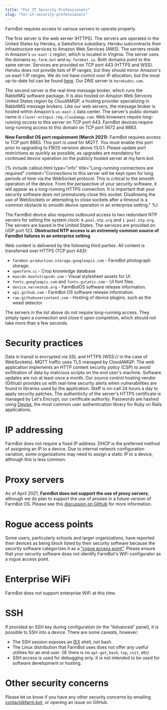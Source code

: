 ```yaml
---
title: "For IT Security Professionals"
slug: "for-it-security-professionals"
---
```


FarmBot requires access to various servers to operate properly.

The first server is the web server (HTTPS). The servers are operated in the United States by Heroku, a Salesforce subsidiary. Heroku subcontracts their infrastructure services to Amazon Web Services (AWS). The servers reside in Amazon's `us-east-1` region, which is located in Virginia. The server uses the domains `my.farm.bot` and `my.farmbot.io`. Both domains point to the same server. Services are provided on TCP port 443 (HTTPS and WSS). Heroku does not provide lists of IP ranges, but they should mirror Amazon's us-east-1 IP ranges. We do not have control over IP allocation, but the most up-to-date list can be found [here](https://docs.aws.amazon.com/general/latest/gr/aws-ip-ranges.html). Our DNS server is `herokudns.com`.

The second server is the real-time message broker, which runs the RabbitMQ software package. It is also hosted on Amazon Web Services United States region by CloudAMQP, a hosting provider specializing in RabbitMQ message brokers. Like our web servers, the message broker is hosted within Amazon's `us-east-1` data center. The server's public domain name is `clever-octopus.rmq.cloudamqp.com`. Web browsers require *long-running access* to this server on TCP port 443. FarmBot devices require long-running access to this domain on TCP port 5672 and 8883.

**New FarmBot OS port requirement (March 2021):** FarmBot requires access to TCP port 8883. This port is used for MQTT. You must enable this port prior to upgrading to FBOS versions above 13.0.1. Please update port restrictions as quickly as possible, as upgrades are mandatory for continued device operation on the publicly hosted server at my.farm.bot.

{%
include callout.html
type="info"
title="Long-running connections are required"
content="Connections to this server will be kept open for long periods of time via the WebSocket protocol. This is critical to the smooth operation of the device. From the perspective of your security software, it will appear as a long-running HTTPS connection. It is important that your security software does not prematurely close this socket. Disallowing the use of WebSockets or attempting to close sockets after a timeout is a common obstacle to smooth device operation in an enterprise setting."
%}

The FarmBot device also requires outbound access to two redundant NTP servers for setting the system clock: `0.pool.ntp.org` and `1.pool.ntp.org`. The servers are based in the United States. The services are provided on UDP port 123. **Obstructed NTP access is an extremely common source of FarmBot failures in an enterprise setting**.

Web content is delivered by the following third parties. All content is transferred over HTTPS (TCP port 443):

* `farmbot-production.storage.googleapis.com` - FarmBot photograph storage.
* `openfarm.cc` - Crop knowledge database
* `maxcdn.bootstrapcdn.com` - Visual stylesheet assets for UI.
* `fonts.googleapis.com` and `fonts.gstatic.com` - UI font files.
* `device.nerveshub.org` - FarmBotOS software release information.
* `api.github.com` - FarmBot OS software release information.
* `raw.githubusercontent.com` - Hosting of device plugins, such as the weed detector

The servers in the list above do not require long-running access. They simply open a connection and close it upon completion, which should not take more than a few seconds.

# Security practices

Data in transit is encrypted via SSL and HTTPS (WSS:// in the case of WebSockets). MQTT traffic uses TLS managed by CloudAMQP. The web application implements an HTTP content security policy (CSP) to avoid exfiltration of data by malicious scripts on the end user's machine. Software updates are run at least once a month. Our source control hosting vendor (Github) provides us with real-time security alerts when vulnerabilities are found in libraries used by the application. Staff is on-call 24 hours a day to apply security patches. The authenticity of the server's HTTPS certificate is managed by Let's Encrypt, our certificate authority. Passwords are hashed using [Devise](https://github.com/plataformatec/devise), the most common user authentication library for Ruby on Rails applications.

# IP addressing

FarmBot does not require a fixed IP address. DHCP is the preferred method of assigning an IP to a device. Due to internal network configuration variation, some organizations may need to assign a static IP to a device, although this is less common.

# Proxy servers

As of April 2021, **FarmBot does not support the use of proxy servers**, although we do plan to support the use of proxies in a future version of FarmBot OS. Please see this [discussion on Github](https://github.com/FarmBot/farmbot_os/issues/909) for more information.

# Rogue access points

Some users, particularly schools and larger organizations, have reported their devices as being block listed by their security software because the security software categorizes it as a ["rogue access point"](https://en.wikipedia.org/wiki/Rogue_access_point). Please ensure that your security software does not identify FarmBot's WiFi configurator as a rogue access point.

# Enterprise WiFi

FarmBot does not support enterprise WiFi at this time.

# SSH

If provided an SSH key during configuration (in the "Advanced" panel), it is possible to SSH into a device. There are some caveats, however:

 * The SSH session exposes an [IEX](https://hexdocs.pm/iex/IEx.html) shell, not bash.
 * The Linux distribution that FarmBot uses does not offer any useful utilities for an end user. (IE there is no `apt-get`, `bash`, `top`, `init`, etc)
 * SSH access is used for debugging only. It is not intended to be used for software development or hosting.

# Other security concerns

Please let us know if you have any other security concerns by emailing contact@farm.bot, or opening an issue on GitHub.
